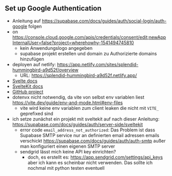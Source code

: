 ## Set up Google Authentication

- Anleitung auf https://supabase.com/docs/guides/auth/social-login/auth-google folgen
- on https://console.cloud.google.com/apis/credentials/consent/edit;newAppInternalUser=false?project=wherehowhy-1541494745810
  - kein Anwendungslogo angegeben
  - supabase projekt erstellen und domain zu Authorizierte domains hinzufügen
- deployen auf netlify: https://app.netlify.com/sites/splendid-hummingbird-a9d52f/overview
  - URL: https://splendid-hummingbird-a9d52f.netlify.app/
- [Svelte docs](https://svelte.dev/docs/introduction)
- [SvelteKit docs](https://kit.svelte.dev/docs/introduction)
- [GitHub project](https://github.com/ViggieM/my-links)
- dotenvx nicht notwendig, da vite von selbst env variablen liest https://vite.dev/guide/env-and-mode.html#env-files
  - vite wird keine env variablen zum client leaken die nicht mit `VITE_` geprefixed sind
- ich setze zunächst ein projekt mit sveltekit auf nach dieser Anleitung: https://supabase.com/docs/guides/auth/server-side/sveltekit
  - error code `email_address_not_authorized`: Das Problem ist dass Supabase SMTP service nur an definierten email adressen emails verschickt https://supabase.com/docs/guides/auth/auth-smtp
    außer man konfiguriert einen eigenen SMTP server
  - sendgrid lässt mich keine API key einrichten?
    - doch, es erstellt es: https://app.sendgrid.com/settings/api_keys aber ich kann es scheinbar nicht verwenden. Das sollte ich nochmal mit python testen eventuell
